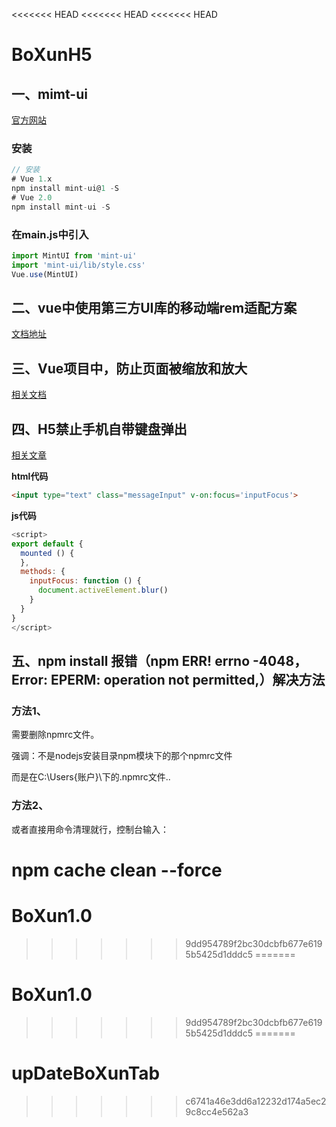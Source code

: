 <<<<<<< HEAD
<<<<<<< HEAD
<<<<<<< HEAD
# BoXunH5

## 一、mimt-ui

[官方网站](http://mint-ui.github.io/#!/zh-cn)

### 安装

```js
// 安装
# Vue 1.x
npm install mint-ui@1 -S
# Vue 2.0
npm install mint-ui -S
```

### 在main.js中引入

```js
import MintUI from 'mint-ui'
import 'mint-ui/lib/style.css'
Vue.use(MintUI)
```

## 二、vue中使用第三方UI库的移动端rem适配方案

[文档地址](https://segmentfault.com/a/1190000015238394)

## 三、Vue项目中，防止页面被缩放和放大

[相关文档](https://blog.csdn.net/cherrylee_1210/article/details/80606611)

## 四、H5禁止手机自带键盘弹出

[相关文章](https://blog.csdn.net/qq_24147051/article/details/52958610)

**html代码**

```html
<input type="text" class="messageInput" v-on:focus='inputFocus'>
```

**js代码**

```js
<script>
export default {
  mounted () {
  },
  methods: {
    inputFocus: function () {
      document.activeElement.blur()
    }
  }
}
</script>

```

## 五、npm install 报错（npm ERR! errno -4048，Error: EPERM: operation not permitted,）解决方法

### 方法1、

需要删除npmrc文件。

强调：不是nodejs安装目录npm模块下的那个npmrc文件

而是在C:\Users\{账户}\下的.npmrc文件..

### 方法2、

或者直接用命令清理就行，控制台输入：

npm cache clean --force
=======
# BoXun1.0
>>>>>>> 9dd954789f2bc30dcbfb677e6195b5425d1dddc5
=======
# BoXun1.0
>>>>>>> 9dd954789f2bc30dcbfb677e6195b5425d1dddc5
=======
# upDateBoXunTab
>>>>>>> c6741a46e3dd6a12232d174a5ec29c8cc4e562a3
